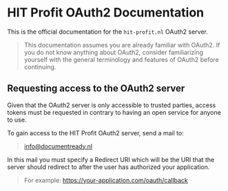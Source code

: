 # HIT Profit OAuth2 Documentation
This is the official documentation for the `hit-profit.nl` OAuth2 server.
> This documentation assumes you are already familiar with OAuth2. 
> If you do not know anything about OAuth2, 
> consider familiarizing yourself with the general terminology and features of OAuth2 before continuing.

## Requesting access to the OAuth2 server
Given that the OAuth2 server is only accessible to trusted parties, access tokens must be requested in contrary to having an open service for anyone to use.

To gain access to the HIT Profit OAuth2 server, send a mail to:
> info@documentready.nl

In this mail you must specify a Redirect URI which will be the URI that the server should redirect to after the user has authorized your application.
> For example: https://your-application.com/oauth/callback

